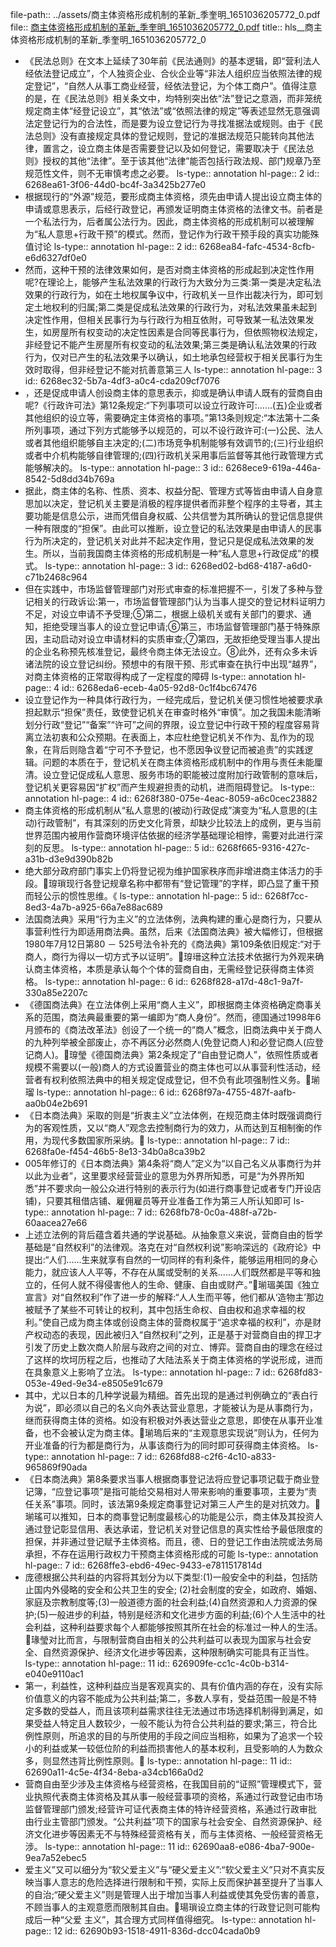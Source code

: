 file-path:: ../assets/商主体资格形成机制的革新_季奎明_1651036205772_0.pdf
file:: [商主体资格形成机制的革新_季奎明_1651036205772_0.pdf](../assets/商主体资格形成机制的革新_季奎明_1651036205772_0.pdf)
title:: hls__商主体资格形成机制的革新_季奎明_1651036205772_0

- 《民法总则》在文本上延续了30年前《民法通则》的基本逻辑，即“营利法人经依法登记成立”，个人独资企业、合伙企业等“非法人组织应当依照法律的规定登记”，“自然人从事工商业经营，经依法登记，为个体工商户”。值得注意的是，在《民法总则》相关条文中，均特别突出依“法”登记之意涵，而非笼统规定商主体“经登记设立”，其“依法”或“依照法律的规定”等表述显然无意强调法定登记行为的合法性，而是要为设立登记行为寻找准据法或规则。由于《民法总则》没有直接规定具体的登记规则，登记的准据法规范只能转向其他法律，置言之，设立商主体是否需要登记以及如何登记，需要取决于《民法总则》授权的其他“法律”。至于该其他“法律”能否包括行政法规、部门规章乃至规范性文件，则不无审慎考虑之必要。
  ls-type:: annotation
  hl-page:: 2
  id:: 6268ea61-3f06-44d0-bc4f-3a3425b277e0
- 根据现行的“外源”规范，要形成商主体资格，须先由申请人提出设立商主体的申请或意思表示，后经行政登记，再颁发证明商主体资格的法律文书。前者是一个私法行为，后者属公法行为。因此，商主体资格的形成机制可以被理解为“私人意思+行政干预”的模式。然而，登记作为行政干预手段的真实功能殊值讨论
  ls-type:: annotation
  hl-page:: 2
  id:: 6268ea84-fafc-4534-8cfb-e6d6327df0e0
- 然而，这种干预的法律效果如何，是否对商主体资格的形成起到决定性作用呢?在理论上，能够产生私法效果的行政行为大致分为三类:第一类是决定私法效果的行政行为，如在土地权属争议中，行政机关一旦作出裁决行为，即可划定土地权利的归属;第二类是促成私法效果的行政行为，对私法效果虽未起到决定性作用，但相关民事行为与行政行为相互依附，可导致某一私法效果发生，如房屋所有权变动的决定性因素是合同等民事行为，但依照物权法规定，非经登记不能产生房屋所有权变动的私法效果;第三类是确认私法效果的行政行为，仅对已产生的私法效果予以确认，如土地承包经营权于相关民事行为生效时取得，但非经登记不能对抗善意第三人
  ls-type:: annotation
  hl-page:: 3
  id:: 6268ec32-5b7a-4df3-a0c4-cda209cf7076
- ，还是促成申请人创设商主体的意思表示，抑或是确认申请人既有的营商自由呢?《行政许可法》第12条规定:“下列事项可以设立行政许可:......(五)企业或者其他组织的设立等，需要确定主体资格的事项。”第13条则规定:“本法第十二条所列事项，通过下列方式能够予以规范的，可以不设行政许可:(一)公民、法人或者其他组织能够自主决定的;(二)市场竞争机制能够有效调节的;(三)行业组织或者中介机构能够自律管理的;(四)行政机关采用事后监督等其他行政管理方式能够解决的。
  ls-type:: annotation
  hl-page:: 3
  id:: 6268ece9-619a-446a-8542-5d8dd34b769a
- 据此，商主体的名称、性质、资本、权益分配、管理方式等皆由申请人自身意思加以决定，登记机关主要是消极的程序提供者而非整个程序的主导者，其主要功能是信息公示，进而凭借自身权威、公共信誉为其所确认的登记信息提供一种有限度的“担保”。由此可以推断，设立登记的私法效果是由申请人的民事行为所决定的，登记机关对此并不起决定作用，登记只是促成私法效果的发生。所以，当前我国商主体资格的形成机制是一种“私人意思+行政促成”的模式。
  ls-type:: annotation
  hl-page:: 3
  id:: 6268ed02-bd68-4187-a6d0-c71b2468c964
- 但在实践中，市场监督管理部门对形式审查的标准把握不一，引发了多种与登记相关的行政诉讼:第一，市场监督管理部门认为当事人提交的登记材料证明力不足，对设立申请不予受理;⑤第二，根据上级机关或有关部门的要求、通知，拒绝受理当事人的设立登记申请;⑥第三，市场监督管理部门基于特殊原因，主动启动对设立申请材料的实质审查;⑦第四，无故拒绝受理当事人提出的企业名称预先核准登记，最终令商主体无法设立。⑧此外，还有众多未诉诸法院的设立登记纠纷。预想中的有限干预、形式审查在执行中出现“越界”，对商主体资格的正常取得构成了一定程度的障碍
  ls-type:: annotation
  hl-page:: 4
  id:: 6268eda6-eceb-4a05-92d8-0c1f4bc67476
- 设立登记作为一种具体行政行为，一经完成后，登记机关便习惯性地被要求承担起默示“担保”责任，致使登记机关在审查时格外“审慎”。加之我国未能清晰划分行政“登记”“备案”“许可”之间的界限，设立登记中行政干预的程度容易背离立法初衷和公众预期。在表面上，本应杜绝登记机关不作为、乱作为的现象，在背后则隐含着“宁可不予登记，也不愿因争议登记而被追责”的实践逻辑。问题的本质在于，登记机关在商主体资格形成机制中的作用与责任未能厘清。设立登记促成私人意思、服务市场的职能被过度附加行政管制的意味后，登记机关更容易因“扩权”而产生规避担责的动机，进而阻碍登记。
  ls-type:: annotation
  hl-page:: 4
  id:: 6268f380-075e-4eac-8059-a6c0cec23882
- 商主体资格的形成机制从“私人意思的(被动)行政促成”演变为“私人意思的(主动)行政管制”，有其深刻的历史文化背景，却缺少比较法上的成例，更与当前世界范围内被用作营商环境评估依据的经济学基础理论相悖，需要对此进行深刻的反思。
  ls-type:: annotation
  hl-page:: 5
  id:: 6268f665-9316-427c-a31b-d3e9d390b82b
- 绝大部分政府部门事实上仍将登记视为维护国家秩序而非增进商主体活力的手段。瑏瑣现行各登记规章名称中都带有“登记管理”的字样，即凸显了重干预而轻公示的惯性思维。《
  ls-type:: annotation
  hl-page:: 5
  id:: 6268f7cc-8ed3-4a7b-a925-66a7e88ac689
- 法国商法典》采用“行为主义”的立法体例，法典构建的重心是商行为，只要从事营利性行为即适用商法典。虽然，后来《法国商法典》被大幅修订，但根据1980年7月12日第80 － 525号法令补充的《商法典》第109条依旧规定:“对于商人，商行为得以一切方式予以证明”。瑏瑨这种立法技术依据行为外观来确认商主体资格，本质是承认每个个体的营商自由，无需经登记获得商主体资格。
  ls-type:: annotation
  hl-page:: 6
  id:: 6268f828-a17d-48c1-9a7f-330a85e2207c
- 《德国商法典》在立法体例上采用“商人主义”，即根据商主体资格确定商事关系的范围，商法典最重要的第一编即为“商人身份”。然而，德国通过1998年6月颁布的《商法改革法》创设了一个统一的“商人”概念，旧商法典中关于商人的九种列举被全部废止，亦不再区分必然商人(免登记商人)和必登记商人(应登记商人)。瑏瑩《德国商法典》第2条规定了“自由登记商人”，依照性质或者规模不需要以(一般)商人的方式设置营业的商主体也可以从事营利性活动，经营者有权利依照法典中的相关规定促成登记，但不负有此项强制性义务。瑐瑠
  ls-type:: annotation
  hl-page:: 6
  id:: 6268f97a-4755-487f-aafb-aa0b04e2b691
- 《日本商法典》采取的则是“折衷主义”立法体例，在规范商主体时既强调商行为的客观性质，又以“商人”观念去控制商行为的效力，从而达到互相制衡的作用，为现代多数国家所采纳。
  ls-type:: annotation
  hl-page:: 7
  id:: 6268fa0e-f454-46b5-8e13-34b0a8ca39b2
- 005年修订的《日本商法典》第4条将“商人”定义为“以自己名义从事商行为并以此为业者”，这里要求经营营业的意思为外界所知悉，可是“为外界所知悉”并不要求向一般公众进行特别的表示行为(如进行商事登记或者专门开设店铺)，只要其租借店铺、雇佣雇员等开业准备工作为第三人所认知即可
  ls-type:: annotation
  hl-page:: 7
  id:: 6268fb78-0c0a-488f-a72b-60aacea27e66
- 上述立法例的背后蕴含着共通的学说基础。从抽象意义来说，营商自由的哲学基础是“自然权利”的法律观。洛克在对“自然权利说”影响深远的《政府论》中提出:“人们......生来就享有自然的一切同样的有利条件，能够运用相同的身心能力，就应该人人平等，不存在从属或受制的关系......人们既然都是平等和独立的，任何人就不得侵害他人的生命、健康、自由或财产。”瑐瑥美国《独立宣言》对“自然权利”作了进一步的解释:“人人生而平等，他们都从‘造物主’那边被赋予了某些不可转让的权利，其中包括生命权、自由权和追求幸福的权利。”使自己成为商主体或创设商主体的营商权属于“追求幸福的权利”，亦是财产权动态的表现，因此被归入“自然权利”之列，正是基于对营商自由的捍卫才引发了历史上数次商人阶层与政府之间的对立、博弈。营商自由的理念在经过了这样的坎坷历程之后，也推动了大陆法系关于商主体资格的学说形成，进而在具象意义上影响了立法。
  ls-type:: annotation
  hl-page:: 7
  id:: 6268fd83-053e-49ed-9e34-e8505e91c679
- 其中，尤以日本的几种学说最为精细。首先出现的是通过判例确立的“表白行为说”，即必须以自己的名义向外表达营业意思，才能被认为是从事商行为，继而获得商主体的资格。如没有积极对外表达营业之意思，即使在从事开业准备，也不会被认定为商主体。瑐瑦后来的“主观意思实现说”则认为，任何为开业准备的行为都是商行为，从事该商行为的同时即可获得商主体资格。
  ls-type:: annotation
  hl-page:: 7
  id:: 6268fd88-c2f6-4c10-a833-965869f90ada
- 《日本商法典》第8条要求当事人根据商事登记法将应登记事项记载于商业登记簿，“应登记事项”是指可能给交易相对人带来影响的重要事项，主要为“责任关系”事项。同时，该法第9条规定商事登记对第三人产生的是对抗效力。瑐瑤可以推知，日本的商事登记制度最核心的功能是公示，商主体及其投资人通过登记彰显信用、表达承诺，登记机关对登记信息的真实性给予最低限度的担保，并非通过登记赋予主体资格。而且，德、日的登记工作由法院或法务局承担，不存在运用行政权力干预商主体资格形成的可能
  ls-type:: annotation
  hl-page:: 7
  id:: 6268ffe3-ebd6-49ec-9433-e7811517814d
- 庞德根据公共利益的内容将其划分为以下类型:(1)一般安全中的利益，包括防止国内外侵略的安全和公共卫生的安全; (2)社会制度的安全，如政府、婚姻、家庭及宗教制度等;(3)一般道德方面的社会利益;(4)自然资源和人力资源的保护;(5)一般进步的利益，特别是经济和文化进步方面的利益;(6)个人生活中的社会利益，这种利益要求每个人都能够按照其所在社会的标准过一种人的生活。瑑瑩对比而言，与限制营商自由相关的公共利益可以表现为国家与社会安全、自然资源保护、经济文化进步等因素，这种限制确实可能具有正当性。
  ls-type:: annotation
  hl-page:: 11
  id:: 626909fe-cc1c-4c0b-b314-e040e9110ac1
- 第一，利益性，这种利益应当是客观真实的、具有价值内涵的存在，没有实际价值意义的内容不能成为公共利益;第二，多数人享有，受益范围一般是不特定多数的受益人，而且该项利益需求往往无法通过市场选择机制得到满足，如果受益人特定且人数较少，一般不能认为符合公共利益的要求;第三，符合比例性原则，所追求的目的与所使用的手段之间应当相称，如果为了追求一个较小的利益或某一较低位阶的利益而损害他人的基本权利，且受影响的人为数众多，则显然违背比例性原则。
  ls-type:: annotation
  hl-page:: 11
  id:: 62690a11-4c5e-4f34-8eba-a34cb166a0d2
- 营商自由至少涉及主体资格与经营资格，在我国目前的“证照”管理模式下，营业执照代表商主体资格及其从事一般经营事项的资格，系通过行政登记由市场监督管理部门颁发;经营许可证代表商主体的特许经营资格，系通过行政审批由行业主管部门颁发。“公共利益”项下的国家与社会安全、自然资源保护、经济文化进步等因素无不与特殊经营资格有关，而与主体资格、一般经营资格无涉。
  ls-type:: annotation
  hl-page:: 11
  id:: 62690aa8-e086-4ba7-900e-9ea7a52ebec5
- 爱主义”又可以细分为“软父爱主义”与“硬父爱主义”:“软父爱主义”只对不真实反映当事人意志的危险选择进行限制和干预，实际上反而保护甚至提升了当事人的自治;“硬父爱主义”则是管理人出于增加当事人利益或使其免受伤害的善意，不顾当事人的主观意愿而限制其自由。瑒瑣设立商主体的行政登记则可能构成后一种“父爱 主义”，其合理方式同样值得细究。
  ls-type:: annotation
  hl-page:: 12
  id:: 62690b93-1518-4911-836d-dcc04cada0b9